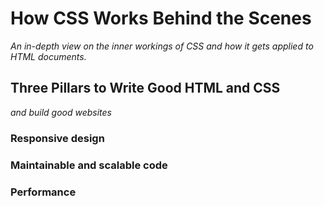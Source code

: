 # How CSS Works Behind the Scenes

_An in-depth view on the inner workings of CSS and how it gets applied to HTML documents._

## Three Pillars to Write Good HTML and CSS

_and build good websites_

### Responsive design

### Maintainable and scalable code

### Performance
